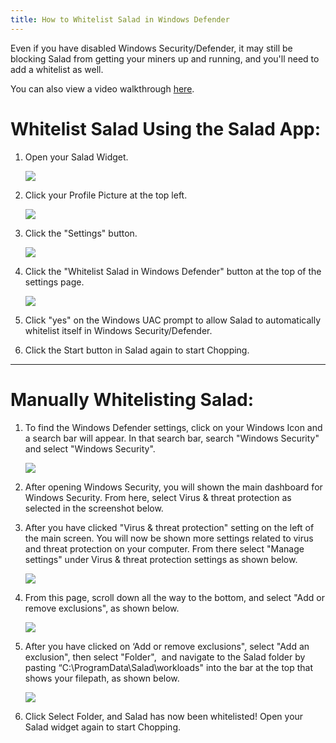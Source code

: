 ```yaml
---
title: How to Whitelist Salad in Windows Defender
---
```


Even if you have disabled Windows Security/Defender, it may still be blocking Salad from getting your miners up and
running, and you'll need to add a whitelist as well.

You can also view a video walkthrough [here](https://vimeo.com/574423693).

# Whitelist Salad Using the Salad App:

1. Open your Salad Widget.

   ![](./content/images/Troubleshooting/Antivirus/How-to-Whitelist-Salad-in-Windows-Defender-1.png)

2. Click your Profile Picture at the top left.

   ![](./content/images/Troubleshooting/Antivirus/How-to-Whitelist-Salad-in-Windows-Defender-2.png)

3. Click the "Settings" button.

   ![](./content/images/Troubleshooting/Antivirus/How-to-Whitelist-Salad-in-Windows-Defender-3.png)

4. Click the "Whitelist Salad in Windows Defender" button at the top of the settings page.

   ![](./content/images/Troubleshooting/Antivirus/How-to-Whitelist-Salad-in-Windows-Defender-4.png)

5. Click "yes" on the Windows UAC prompt to allow Salad to automatically whitelist itself in Windows Security/Defender.
6. Click the Start button in Salad again to start Chopping.

---

# Manually Whitelisting Salad:

1. To find the Windows Defender settings, click on your Windows Icon and a search bar will appear. In that search bar,
   search "Windows Security"  and select "Windows Security".

   ![](./content/images/Troubleshooting/Antivirus/How-to-Whitelist-Salad-in-Windows-Defender-5.png)

2. After opening Windows Security, you will shown the main dashboard for Windows Security. From here, select Virus &amp;
   threat protection as selected in the screenshot below.
3. After you have clicked "Virus &amp; threat protection" setting on the left of the main screen. You will now be shown
   more settings related to virus and threat protection on your computer. From there select "Manage settings" under
   Virus &amp; threat protection settings as shown below.

   ![](./content/images/Troubleshooting/Antivirus/How-to-Whitelist-Salad-in-Windows-Defender-6.png)

4. From this page, scroll down all the way to the bottom, and select "Add or remove exclusions", as shown below.

   ![](./content/images/Troubleshooting/Antivirus/How-to-Whitelist-Salad-in-Windows-Defender-7.png)

5. After you have clicked on ‘Add or remove exclusions", select "Add an exclusion", then select "Folder",  and navigate
   to the Salad folder by pasting “C:\\ProgramData\\Salad\\workloads" into the bar at the top that shows your filepath,
   as shown below.

   ![](./content/images/Troubleshooting/Antivirus/How-to-Whitelist-Salad-in-Windows-Defender-1.png)

6. Click Select Folder, and Salad has now been whitelisted! Open your Salad widget again to start Chopping.
